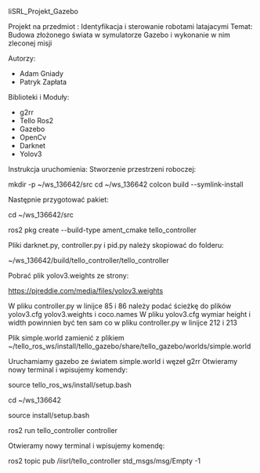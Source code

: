 IiSRL_Projekt_Gazebo

Projekt na przedmiot : Identyfikacja i sterowanie robotami latajacymi
Temat: Budowa złożonego świata w symulatorze Gazebo i wykonanie w nim zleconej misji

Autorzy:
- Adam Gniady
- Patryk Zapłata

Biblioteki i Moduły:
- g2rr
- Tello Ros2
- Gazebo
- OpenCv
- Darknet
- Yolov3

Instrukcja uruchomienia:
Stworzenie przestrzeni roboczej:

mkdir -p ~/ws_136642/src
cd ~/ws_136642
colcon build --symlink-install

Następnie przygotować pakiet:

cd ~/ws_136642/src

ros2 pkg create --build-type ament_cmake tello_controller

Pliki darknet.py, controller.py i pid.py należy skopiować do folderu:

~/ws_136642/build/tello_controller/tello_controller

Pobrać plik yolov3.weights ze strony:

https://pjreddie.com/media/files/yolov3.weights

W pliku controller.py w linijce 85 i 86 należy podać ścieżkę do plików yolov3.cfg yolov3.weights i coco.names
W pliku yolov3.cfg wymiar height i width powinnien być ten sam co w pliku controller.py w linijce 212 i 213

Plik simple.world zamienić z plikiem ~/tello_ros_ws/install/tello_gazebo/share/tello_gazebo/worlds/simple.world

Uruchamiamy gazebo ze światem simple.world i węzeł g2rr
Otwieramy nowy terminal i wpisujemy komendy:

source tello_ros_ws/install/setup.bash 

cd ~/ws_136642

source install/setup.bash

ros2 run tello_controller controller

Otwieramy nowy terminal i wpisujemy komendę:

ros2 topic pub /iisrl/tello_controller std_msgs/msg/Empty -1






